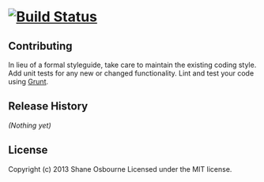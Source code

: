 #  [![Build Status](https://travis-ci.org/shakyShane/portscanner-plus.png?branch=master)](https://travis-ci.org/shakyShane/portscanner-plus)


## Contributing
In lieu of a formal styleguide, take care to maintain the existing coding style. Add unit tests for any new or changed functionality. Lint and test your code using [Grunt](http://gruntjs.com/).

## Release History
_(Nothing yet)_

## License
Copyright (c) 2013 Shane Osbourne
Licensed under the MIT license.
